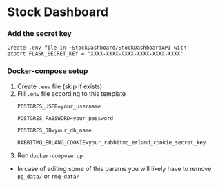 <h1>Stock Dashboard</h1>

### Add the secret key
```
Create .env file in ~StockDashboard/StockDashboardAPI with 
export FLASK_SECRET_KEY = "XXXX-XXXX-XXXX-XXXX-XXXX-XXXX"
```

### Docker-compose setup
1. Create `.env` file (skip if exists)
2. Fill `.env` file according to this template
   ```
   POSTGRES_USER=your_username
   
   POSTGRES_PASSWORD=your_password
   
   POSTGRES_DB=your_db_name
   
   RABBITMQ_ERLANG_COOKIE=your_rabbitmq_erland_cookie_secret_key
   ```
3. Run `docker-compose up`

- In case of editing some of this params you will likely have to remove `pg_data/` or `rmq-data/`
